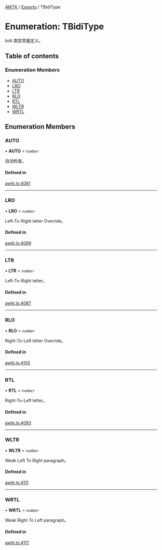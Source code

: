 [AWTK](../README.md) / [Exports](../modules.md) / TBidiType

# Enumeration: TBidiType

bidi 类型常量定义。

## Table of contents

### Enumeration Members

- [AUTO](TBidiType.md#auto)
- [LRO](TBidiType.md#lro)
- [LTR](TBidiType.md#ltr)
- [RLO](TBidiType.md#rlo)
- [RTL](TBidiType.md#rtl)
- [WLTR](TBidiType.md#wltr)
- [WRTL](TBidiType.md#wrtl)

## Enumeration Members

### AUTO

• **AUTO** = `number`

自动检查。

#### Defined in

[awtk.ts:4081](https://github.com/zlgopen/awtk-binding/blob/145cdd58/tools/code_gen/js/output/awtk.ts#L4081)

___

### LRO

• **LRO** = `number`

Left-To-Right letter Override。

#### Defined in

[awtk.ts:4099](https://github.com/zlgopen/awtk-binding/blob/145cdd58/tools/code_gen/js/output/awtk.ts#L4099)

___

### LTR

• **LTR** = `number`

Left-To-Right letter。

#### Defined in

[awtk.ts:4087](https://github.com/zlgopen/awtk-binding/blob/145cdd58/tools/code_gen/js/output/awtk.ts#L4087)

___

### RLO

• **RLO** = `number`

Right-To-Left letter Override。

#### Defined in

[awtk.ts:4105](https://github.com/zlgopen/awtk-binding/blob/145cdd58/tools/code_gen/js/output/awtk.ts#L4105)

___

### RTL

• **RTL** = `number`

Right-To-Left letter。

#### Defined in

[awtk.ts:4093](https://github.com/zlgopen/awtk-binding/blob/145cdd58/tools/code_gen/js/output/awtk.ts#L4093)

___

### WLTR

• **WLTR** = `number`

Weak Left To Right paragraph。

#### Defined in

[awtk.ts:4111](https://github.com/zlgopen/awtk-binding/blob/145cdd58/tools/code_gen/js/output/awtk.ts#L4111)

___

### WRTL

• **WRTL** = `number`

Weak Right To Left paragraph。

#### Defined in

[awtk.ts:4117](https://github.com/zlgopen/awtk-binding/blob/145cdd58/tools/code_gen/js/output/awtk.ts#L4117)
